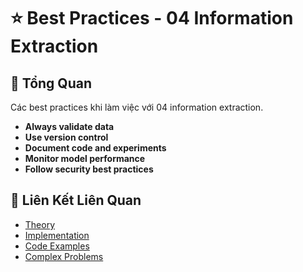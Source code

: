 # ⭐ Best Practices - 04 Information Extraction

## 🎯 Tổng Quan

Các best practices khi làm việc với 04 information extraction.

- **Always validate data**
- **Use version control**
- **Document code and experiments**
- **Monitor model performance**
- **Follow security best practices**

## 🔗 Liên Kết Liên Quan

- [Theory](./THEORY_04_information_extraction.md)
- [Implementation](./IMPLEMENTATION_04_information_extraction.md)
- [Code Examples](./CODE_EXAMPLES_04_information_extraction.md)
- [Complex Problems](./COMPLEX_PROBLEMS.md)

